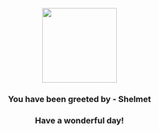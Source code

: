 <p align="center">
    <img src="https://raw.githubusercontent.com/PokeAPI/sprites/master/sprites/pokemon/616.png" width="150" height="150">
</p>
<h3 align="center">You have been greeted by - <b>Shelmet</b></h3>
<h3 align="center">Have a wonderful day!</h3>
